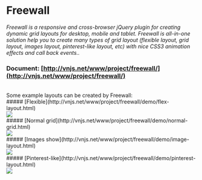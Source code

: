 
# Freewall

_Freewall is a responsive and cross-browser jQuery plugin for creating dynamic grid layouts for desktop, mobile and tablet. Freewall is all-in-one solution help you to create many types of grid layout (flexible layout, grid layout, images layout, pinterest-like layout, etc) with nice CSS3 animation effects and call back events.._
<br>
### Document: [http://vnjs.net/www/project/freewall/](http://vnjs.net/www/project/freewall/)
<br>
Some example layouts can be created by Freewall:
<br>
##### [Flexible](http://vnjs.net/www/project/freewall/demo/flex-layout.html)
<br>
<img src='https://raw.github.com/kombai/freewall/master/demo/i/flex.png'>
<br>
##### [Normal grid](http://vnjs.net/www/project/freewall/demo/normal-grid.html)
<br>
<img src='https://raw.github.com/kombai/freewall/master/demo/i/grid.png'>
<br>
##### [Images show](http://vnjs.net/www/project/freewall/demo/image-layout.html)
<br>
<img src='https://raw.github.com/kombai/freewall/master/demo/i/images.png'>
<br>
##### [Pinterest-like](http://vnjs.net/www/project/freewall/demo/pinterest-layout.html)
<br>
<img src='https://raw.github.com/kombai/freewall/master/demo/i/pinterest.png'>

